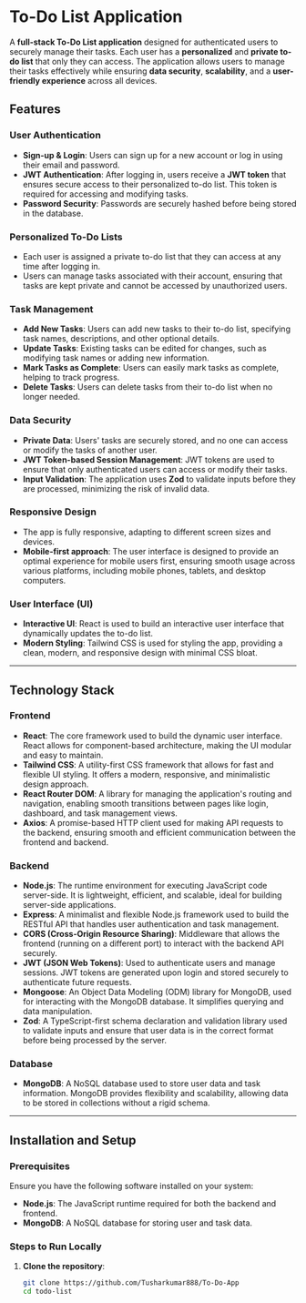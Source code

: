 # To-Do List Application

A **full-stack To-Do List application** designed for authenticated users to securely manage their tasks. Each user has a **personalized** and **private to-do list** that only they can access. The application allows users to manage their tasks effectively while ensuring **data security**, **scalability**, and a **user-friendly experience** across all devices.

## Features

### **User Authentication**
- **Sign-up & Login**: Users can sign up for a new account or log in using their email and password.
- **JWT Authentication**: After logging in, users receive a **JWT token** that ensures secure access to their personalized to-do list. This token is required for accessing and modifying tasks.
- **Password Security**: Passwords are securely hashed before being stored in the database.

### **Personalized To-Do Lists**
- Each user is assigned a private to-do list that they can access at any time after logging in.
- Users can manage tasks associated with their account, ensuring that tasks are kept private and cannot be accessed by unauthorized users.

### **Task Management**
- **Add New Tasks**: Users can add new tasks to their to-do list, specifying task names, descriptions, and other optional details.
- **Update Tasks**: Existing tasks can be edited for changes, such as modifying task names or adding new information.
- **Mark Tasks as Complete**: Users can easily mark tasks as complete, helping to track progress.
- **Delete Tasks**: Users can delete tasks from their to-do list when no longer needed.

### **Data Security**
- **Private Data**: Users' tasks are securely stored, and no one can access or modify the tasks of another user.
- **JWT Token-based Session Management**: JWT tokens are used to ensure that only authenticated users can access or modify their tasks.
- **Input Validation**: The application uses **Zod** to validate inputs before they are processed, minimizing the risk of invalid data.

### **Responsive Design**
- The app is fully responsive, adapting to different screen sizes and devices.
- **Mobile-first approach**: The user interface is designed to provide an optimal experience for mobile users first, ensuring smooth usage across various platforms, including mobile phones, tablets, and desktop computers.

### **User Interface (UI)**
- **Interactive UI**: React is used to build an interactive user interface that dynamically updates the to-do list.
- **Modern Styling**: Tailwind CSS is used for styling the app, providing a clean, modern, and responsive design with minimal CSS bloat.

---

## Technology Stack

### **Frontend**
- **React**: The core framework used to build the dynamic user interface. React allows for component-based architecture, making the UI modular and easy to maintain.
- **Tailwind CSS**: A utility-first CSS framework that allows for fast and flexible UI styling. It offers a modern, responsive, and minimalistic design approach.
- **React Router DOM**: A library for managing the application's routing and navigation, enabling smooth transitions between pages like login, dashboard, and task management views.
- **Axios**: A promise-based HTTP client used for making API requests to the backend, ensuring smooth and efficient communication between the frontend and backend.

### **Backend**
- **Node.js**: The runtime environment for executing JavaScript code server-side. It is lightweight, efficient, and scalable, ideal for building server-side applications.
- **Express**: A minimalist and flexible Node.js framework used to build the RESTful API that handles user authentication and task management.
- **CORS (Cross-Origin Resource Sharing)**: Middleware that allows the frontend (running on a different port) to interact with the backend API securely.
- **JWT (JSON Web Tokens)**: Used to authenticate users and manage sessions. JWT tokens are generated upon login and stored securely to authenticate future requests.
- **Mongoose**: An Object Data Modeling (ODM) library for MongoDB, used for interacting with the MongoDB database. It simplifies querying and data manipulation.
- **Zod**: A TypeScript-first schema declaration and validation library used to validate inputs and ensure that user data is in the correct format before being processed by the server.

### **Database**
- **MongoDB**: A NoSQL database used to store user data and task information. MongoDB provides flexibility and scalability, allowing data to be stored in collections without a rigid schema.

---

## Installation and Setup

### Prerequisites
Ensure you have the following software installed on your system:
- **Node.js**: The JavaScript runtime required for both the backend and frontend.
- **MongoDB**: A NoSQL database for storing user and task data.

### Steps to Run Locally

1. **Clone the repository**:
   ```bash
   git clone https://github.com/Tusharkumar888/To-Do-App
   cd todo-list
